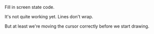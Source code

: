 Fill in screen state code.

It's not quite working yet. Lines don't wrap.

But at least we're moving the cursor correctly before we start drawing.
